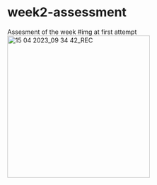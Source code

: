 # week2-assessment
Assesment of the week
#img at first attempt
<img width="322" alt="15 04 2023_09 34 42_REC" src="https://user-images.githubusercontent.com/69083447/232206132-02b7da10-9039-4591-8a02-421d32085897.png">


